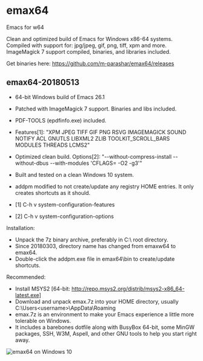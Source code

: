 # emax64
Emacs for w64

Clean and optimized build of Emacs for Windows x86-64 systems.
Compiled with support for: jpg/jpeg, gif, png, tiff, xpm and more.
ImageMagick 7 support compiled, binaries, and libraries included.

Get binaries here: https://github.com/m-parashar/emax64/releases

emax64-20180513
---------------

* 64-bit Windows build of Emacs 26.1
* Patched with ImageMagick 7 support. Binaries and libs included.
* PDF-TOOLS (epdfinfo.exe) included.
* Features[1]: "XPM JPEG TIFF GIF PNG RSVG IMAGEMAGICK SOUND NOTIFY ACL GNUTLS LIBXML2 ZLIB TOOLKIT_SCROLL_BARS MODULES THREADS LCMS2"
* Optimized clean build. Options[2]: "--without-compress-install --without-dbus --with-modules 'CFLAGS= -O2 -g3'"
* Built and tested on a clean Windows 10 system.
* addpm modified to not create/update any registry HOME entries. It only creates shortcuts as it should.

* [1] C-h v system-configuration-features
* [2] C-h v system-configuration-options

Installation:
* Unpack the 7z binary archive, preferably in C:\ root directory.
* Since 20180303, directory name has changed from emaxw64 to emax64.
* Double-click the addpm.exe file in emax64\bin to create/update shortcuts.

Recommended:
* Install MSYS2 [64-bit: http://repo.msys2.org/distrib/msys2-x86_64-latest.exe]
* Download and unpack emax.7z into your HOME directory, usually C:\Users\<username>\AppData\Roaming
* emax.7z is an environment to make your Emacs experience a little more tolerable on Windows.
* It includes a barebones dotfile along with BusyBox 64-bit, some MinGW packages, SSH, W3M, Aspell, and other GNU tools to help you start right away.


![emax64 on Windows 10](https://i.imgur.com/4E4OYqo.png)
